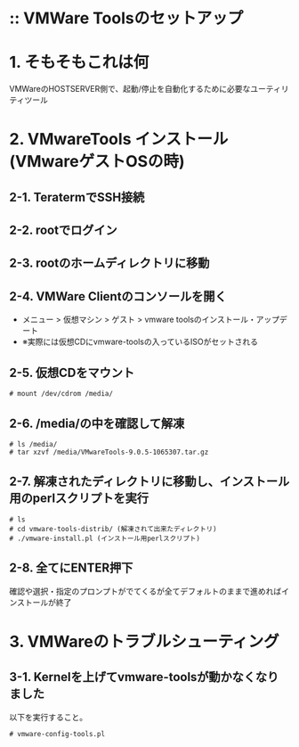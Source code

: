 
:: VMWare Toolsのセットアップ
===

# 1. そもそもこれは何

VMWareのHOSTSERVER側で、起動/停止を自動化するために必要なユーティリティツール

# 2. VMwareTools インストール(VMwareゲストOSの時)

## 2-1. TeratermでSSH接続

## 2-2. rootでログイン

## 2-3. rootのホームディレクトリに移動

## 2-4. VMWare Clientのコンソールを開く

- メニュー > 仮想マシン > ゲスト > vmware toolsのインストール・アップデート
- ※実際には仮想CDにvmware-toolsの入っているISOがセットされる

## 2-5. 仮想CDをマウント

```
# mount /dev/cdrom /media/
```

## 2-6. /media/の中を確認して解凍

```
# ls /media/
# tar xzvf /media/VMwareTools-9.0.5-1065307.tar.gz
```

## 2-7. 解凍されたディレクトリに移動し、インストール用のperlスクリプトを実行

```
# ls
# cd vmware-tools-distrib/ (解凍されて出来たディレクトリ)
# ./vmware-install.pl (インストール用perlスクリプト)
```

## 2-8. 全てにENTER押下

確認や選択・指定のプロンプトがでてくるが全てデフォルトのままで進めればインストールが終了

# 3. VMWareのトラブルシューティング

## 3-1. Kernelを上げてvmware-toolsが動かなくなりました

以下を実行すること。

```
# vmware-config-tools.pl
```
